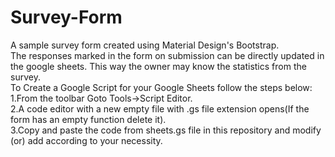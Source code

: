 # Survey-Form
A sample survey form created using Material Design's Bootstrap.<br>
The responses marked in the form on submission can be directly updated in the google sheets. This way the owner may know the statistics from the survey.<br>
To Create a Google Script for your Google Sheets follow the steps below:<br>
1.From the toolbar Goto Tools->Script Editor.<br>
2.A code editor with a new empty file with .gs file extension opens(If the form has an empty function delete it).<br>
3.Copy and paste the code from sheets.gs file in this repository and modify (or) add according to your necessity.<br>
